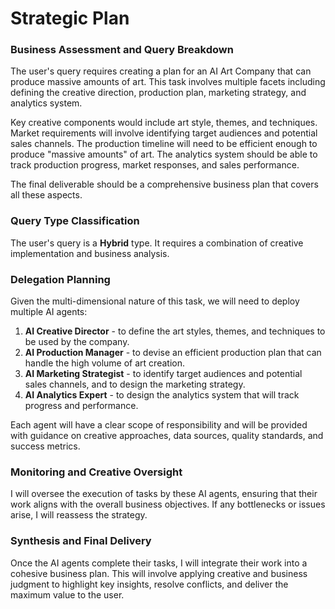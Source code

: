 # Strategic Plan

### Business Assessment and Query Breakdown

The user's query requires creating a plan for an AI Art Company that can produce massive amounts of art. This task involves multiple facets including defining the creative direction, production plan, marketing strategy, and analytics system.

Key creative components would include art style, themes, and techniques. Market requirements will involve identifying target audiences and potential sales channels. The production timeline will need to be efficient enough to produce "massive amounts" of art. The analytics system should be able to track production progress, market responses, and sales performance.

The final deliverable should be a comprehensive business plan that covers all these aspects.

### Query Type Classification

The user's query is a **Hybrid** type. It requires a combination of creative implementation and business analysis.

### Delegation Planning

Given the multi-dimensional nature of this task, we will need to deploy multiple AI agents:

1. **AI Creative Director** - to define the art styles, themes, and techniques to be used by the company.
2. **AI Production Manager** - to devise an efficient production plan that can handle the high volume of art creation.
3. **AI Marketing Strategist** - to identify target audiences and potential sales channels, and to design the marketing strategy.
4. **AI Analytics Expert** - to design the analytics system that will track progress and performance.

Each agent will have a clear scope of responsibility and will be provided with guidance on creative approaches, data sources, quality standards, and success metrics.

### Monitoring and Creative Oversight

I will oversee the execution of tasks by these AI agents, ensuring that their work aligns with the overall business objectives. If any bottlenecks or issues arise, I will reassess the strategy.

### Synthesis and Final Delivery

Once the AI agents complete their tasks, I will integrate their work into a cohesive business plan. This will involve applying creative and business judgment to highlight key insights, resolve conflicts, and deliver the maximum value to the user.